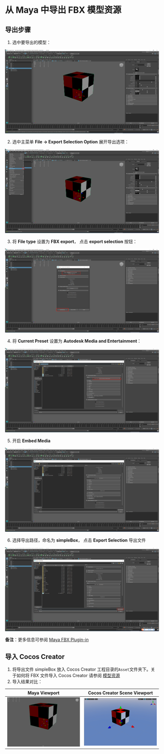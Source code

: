 # 从 Maya 中导出 FBX 模型资源

## 导出步骤
1.  选中要导出的模型：

  ![选择要导出的模型](maya/01-select-mesh.png)

2. 选中主菜单 **File -> Export Selection Option** 展开导出选项：

  ![导出按钮](maya/02-export-selection-option.png)

3. 将 **File type** 设置为 **FBX export**， 点击 **export selection** 按钮：

  ![导出选项](maya/03-export-type-selection.png)

4. 将 **Current Preset** 设置为 **Autodesk Media and Entertainment**：

  ![选项设置](maya/04-export-preset-selection.png)

5. 开启 **Embed Media**

  ![开启Embed Media](maya/05-embed-media.png)

6. 选择导出路径，命名为 **simpleBox**， 点击 **Export Selection** 导出文件 

  ![导出文件](maya/06-export-file.png)

**备注**：更多信息可参阅 [Maya FBX Plugin-in](https://help.autodesk.com/view/MAYAUL/2022/ENU/index.html?guid=GUID-BD85FA4C-4D40-457C-BE66-47BC08B82FC3)

## 导入 Cocos Creator

1. 将导出文件 simpleBox 放入 Cocos Creator 工程目录的`Asset`文件夹下。关于如何将 FBX 文件导入 Cocos Creator 请参阅 [模型资源](mesh.md)
2. 导入结果对比：

| Maya Viewport                                         | Cocos Creator Scene Viewport                           |
|-------------------------------------------------------|--------------------------------------------------------|
| ![07-1-maya-viewport](maya/07-1-maya-viewport.png) | ![07-2-cocos-viewport](maya/07-2-cocos-viewport.png) |
